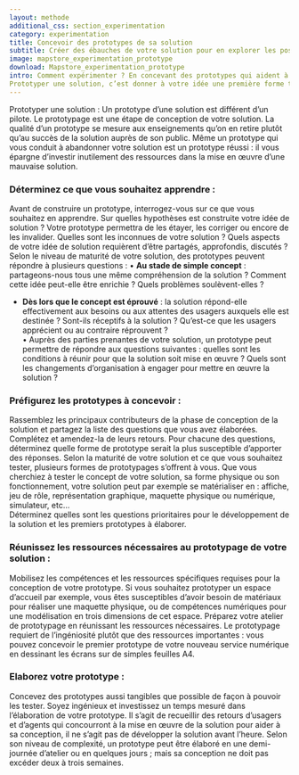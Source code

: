 ```yaml
---
layout: methode
additional_css: section_experimentation
category: experimentation
title: Concevoir des prototypes de sa solution
subtitle: Créer des ébauches de votre solution pour en explorer les possibilités et les tester auprès de vos usagers
image: mapstore_experimentation_prototype
download: Mapstore_experimentation_prototype
intro: Comment expérimenter ? En concevant des prototypes qui aident à préfigurer le fonctionnement de la solution en situation réelle. 
Prototyper une solution, c’est donner à votre idée une première forme tangible et concrète. Avec un prototype, vous proposez à vos usagers une première expérience du service, vous mesurez s’il répond à leurs besoins et vous observez comment ils interagissent avec lui afin d’améliorer votre solution. Vous permettez aussi aux parties prenantes du service de se projeter concrètement dans son fonctionnement et d’anticiper ses conditions de mises en œuvre.
---
```


Prototyper une solution : 
Un prototype d’une solution est différent d’un pilote. Le prototypage est une étape de conception de votre solution. La qualité d’un prototype se mesure aux enseignements qu’on en retire plutôt qu’au succès de la solution auprès de son public. Même un prototype qui vous conduit à abandonner votre solution est un prototype réussi : il vous épargne d’investir inutilement des ressources dans la mise en œuvre d’une mauvaise solution. 

### Déterminez ce que vous souhaitez apprendre : 
Avant de construire un prototype, interrogez-vous sur ce que vous souhaitez en apprendre. Sur quelles hypothèses est construite votre idée de solution ? Votre prototype permettra de les étayer, les corriger ou encore de les invalider. Quelles sont les inconnues de votre solution ? Quels aspects de votre idée de solution requièrent d’être partagés, approfondis, discutés ? Selon le niveau de maturité de votre solution, des prototypes peuvent répondre à plusieurs questions : 
• **Au stade de simple concept** : partageons-nous tous une même compréhension de la solution ? Comment cette idée peut-elle être enrichie ? Quels problèmes soulèvent-elles ?     
* **Dès lors que le concept est éprouvé** : la solution répond-elle effectivement aux besoins ou aux attentes des usagers auxquels elle est destinée ? Sont-ils réceptifs à la solution ? Qu’est-ce que les usagers apprécient ou au contraire réprouvent ?    
• Auprès des parties prenantes de votre solution, un prototype peut permettre de répondre aux questions suivantes : quelles sont les conditions à réunir pour que la solution soit mise en œuvre ? Quels sont les changements d’organisation à engager pour mettre en œuvre la solution ? 

### Préfigurez les prototypes à  concevoir : 
Rassemblez les principaux contributeurs de la phase de conception de la solution et partagez la liste des questions que vous avez élaborées. Complétez et amendez-la de leurs retours. Pour chacune des questions, déterminez quelle forme de prototype serait la plus susceptible d’apporter des réponses. Selon la maturité de votre solution et ce que vous souhaitez tester, plusieurs formes de prototypages s’offrent à vous. Que vous cherchiez à tester le concept de votre solution, sa forme physique ou son fonctionnement, votre solution peut par exemple se matérialiser en : affiche, jeu de rôle, représentation graphique, maquette physique ou numérique, simulateur, etc…    
Déterminez quelles sont les questions prioritaires pour le développement de la solution et les premiers prototypes à élaborer.  

### Réunissez les ressources nécessaires au prototypage de votre solution :
Mobilisez les compétences et les ressources spécifiques requises pour la conception de votre prototype. Si vous souhaitez prototyper un espace d’accueil par exemple, vous êtes susceptibles d’avoir besoin de matériaux pour réaliser une maquette physique, ou de compétences numériques pour une modélisation en trois dimensions de cet espace. Préparez votre atelier de prototypage en réunissant les ressources nécessaires. Le prototypage requiert de l’ingéniosité plutôt que des ressources importantes : vous pouvez concevoir le premier prototype de votre nouveau service numérique en dessinant les écrans sur de simples feuilles A4.  

### Elaborez votre prototype : 
Concevez des prototypes aussi tangibles que possible de façon à pouvoir les tester. Soyez ingénieux et investissez un temps mesuré dans l’élaboration de votre prototype. Il s’agit de recueillir des retours d’usagers et d’agents qui concourront à la mise en œuvre de la solution pour aider à sa conception, il ne s’agit pas de développer la solution avant l’heure. Selon son niveau de complexité, un prototype peut être élaboré en une demi-journée d’atelier ou en quelques jours ; mais sa conception ne doit pas excéder deux à trois semaines.
